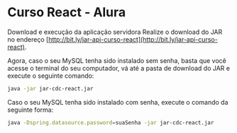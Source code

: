 # Curso React - Alura

Download e execução da aplicação servidora
Realize o download do JAR no endereço [http://bit.ly/jar-api-curso-react](http://bit.ly/jar-api-curso-react).

Agora, caso o seu MySQL tenha sido instalado sem senha, basta que você acesse o terminal do seu computador, vá até a pasta de download do JAR e execute o seguinte comando:

```bash
java -jar jar-cdc-react.jar
```

Caso o seu MySQL tenha sido instalado com senha, execute o comando da seguinte forma:

```bash
java -Dspring.datasource.password=suaSenha -jar jar-cdc-react.jar
```
